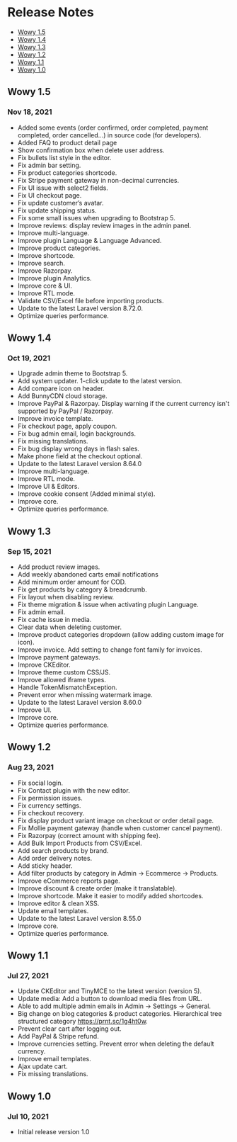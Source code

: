 # Release Notes

- [Wowy 1.5](#version_1_5)
- [Wowy 1.4](#version_1_4)
- [Wowy 1.3](#version_1_3)
- [Wowy 1.2](#version_1_2)
- [Wowy 1.1](#version_1_1)
- [Wowy 1.0](#version_1_0)

<a name="version_1_5"></a>
## Wowy 1.5
### Nov 18, 2021
- Added some events (order confirmed, order completed, payment completed, order cancelled…) in source code (for developers).
- Added FAQ to product detail page
- Show confirmation box when delete user address.
- Fix bullets list style in the editor.
- Fix admin bar setting.
- Fix product categories shortcode.
- Fix Stripe payment gateway in non-decimal currencies.
- Fix UI issue with select2 fields.
- Fix UI checkout page.
- Fix update customer’s avatar.
- Fix update shipping status.
- Fix some small issues when upgrading to Bootstrap 5.
- Improve reviews: display review images in the admin panel.
- Improve multi-language.
- Improve plugin Language & Language Advanced.
- Improve product categories.
- Improve shortcode.
- Improve search.
- Improve Razorpay.
- Improve plugin Analytics.
- Improve core & UI.
- Improve RTL mode.
- Validate CSV/Excel file before importing products.
- Update to the latest Laravel version 8.72.0.
- Optimize queries performance.


<a name="version_1_4"></a>
## Wowy 1.4
### Oct 19, 2021
- Upgrade admin theme to Bootstrap 5.
- Add system updater. 1-click update to the latest version.
- Add compare icon on header.
- Add BunnyCDN cloud storage.
- Improve PayPal & Razorpay. Display warning if the current currency isn't supported by PayPal / Razorpay.
- Improve invoice template.
- Fix checkout page, apply coupon.
- Fix bug admin email, login backgrounds.
- Fix missing translations.
- Fix bug display wrong days in flash sales.
- Make phone field at the checkout optional.
- Update to the latest Laravel version 8.64.0
- Improve multi-language.
- Improve RTL mode.
- Improve UI & Editors.
- Improve cookie consent (Added minimal style).
- Improve core.
- Optimize queries performance.

<a name="version_1_3"></a>
## Wowy 1.3
### Sep 15, 2021
- Add product review images.
- Add weekly abandoned carts email notifications
- Add minimum order amount for COD.
- Fix get products by category & breadcrumb.
- Fix layout when disabling review.
- Fix theme migration & issue when activating plugin Language.
- Fix admin email.
- Fix cache issue in media.
- Clear data when deleting customer.
- Improve product categories dropdown (allow adding custom image for icon).
- Improve invoice. Add setting to change font family for invoices.
- Improve payment gateways.
- Improve CKEditor.
- Improve theme custom CSS/JS.
- Improve allowed iframe types.
- Handle TokenMismatchException.
- Prevent error when missing watermark image.
- Update to the latest Laravel version 8.60.0
- Improve UI.
- Improve core.
- Optimize queries performance.

<a name="version_1_2"></a>
## Wowy 1.2
### Aug 23, 2021
- Fix social login.
- Fix Contact plugin with the new editor.
- Fix permission issues.
- Fix currency settings.
- Fix checkout recovery.
- Fix display product variant image on checkout or order detail page.
- Fix Mollie payment gateway (handle when customer cancel payment).
- Fix Razorpay (correct amount with shipping fee).
- Add Bulk Import Products from CSV/Excel.
- Add search products by brand.
- Add order delivery notes.
- Add sticky header.
- Add filter products by category in Admin -> Ecommerce -> Products.
- Improve eCommerce reports page.
- Improve discount & create order (make it translatable).
- Improve shortcode. Make it easier to modify added shortcodes.
- Improve editor & clean XSS.
- Update email templates.
- Update to the latest Laravel version 8.55.0
- Improve core.
- Optimize queries performance.

<a name="version_1_1"></a>
## Wowy 1.1
### Jul 27, 2021
- Update CKEditor and TinyMCE to the latest version (version 5).
- Update media: Add a button to download media files from URL.
- Able to add multiple admin emails in Admin -> Settings -> General.
- Big change on blog categories & product categories. Hierarchical tree structured category https://prnt.sc/1g4ht0w.
- Prevent clear cart after logging out.
- Add PayPal & Stripe refund.
- Improve currencies setting. Prevent error when deleting the default currency.
- Improve email templates.
- Ajax update cart.
- Fix missing translations.

<a name="version_1_0"></a>
## Wowy 1.0
### Jul 10, 2021
- Initial release version 1.0
